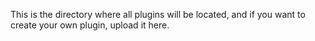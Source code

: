 This is the directory where all plugins will be located, and if you want to create your own plugin, upload it here.
